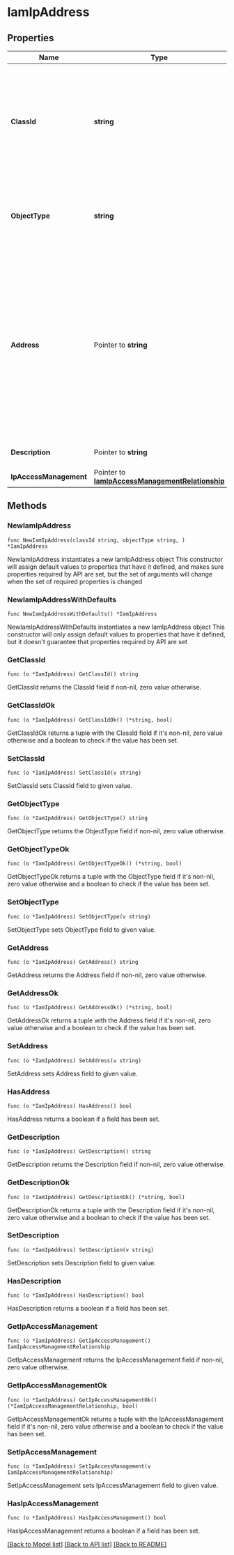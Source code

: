 # IamIpAddress

## Properties

Name | Type | Description | Notes
------------ | ------------- | ------------- | -------------
**ClassId** | **string** | The fully-qualified name of the instantiated, concrete type. This property is used as a discriminator to identify the type of the payload when marshaling and unmarshaling data. | [default to "iam.IpAddress"]
**ObjectType** | **string** | The fully-qualified name of the instantiated, concrete type. The value should be the same as the &#39;ClassId&#39; property. | [default to "iam.IpAddress"]
**Address** | Pointer to **string** | The Trusted IP range&#39;s address. IP address, CIDR range, and IP address range formats are supported. For example &#39;12.13.14.15&#39;, &#39;12.13.14.0/24&#39;, and &#39;12.13.14.15-12.13.14.200&#39;. Reserved IP ranges &#39;127.0.0.1&#39;, &#39;10.0.0.0/8&#39;, &#39;172.16.0.0/12&#39;, and &#39;192.168.0.0/16&#39; are not allowed. | [optional] 
**Description** | Pointer to **string** | Description of Trusted IP address range. | [optional] 
**IpAccessManagement** | Pointer to [**IamIpAccessManagementRelationship**](IamIpAccessManagementRelationship.md) |  | [optional] 

## Methods

### NewIamIpAddress

`func NewIamIpAddress(classId string, objectType string, ) *IamIpAddress`

NewIamIpAddress instantiates a new IamIpAddress object
This constructor will assign default values to properties that have it defined,
and makes sure properties required by API are set, but the set of arguments
will change when the set of required properties is changed

### NewIamIpAddressWithDefaults

`func NewIamIpAddressWithDefaults() *IamIpAddress`

NewIamIpAddressWithDefaults instantiates a new IamIpAddress object
This constructor will only assign default values to properties that have it defined,
but it doesn't guarantee that properties required by API are set

### GetClassId

`func (o *IamIpAddress) GetClassId() string`

GetClassId returns the ClassId field if non-nil, zero value otherwise.

### GetClassIdOk

`func (o *IamIpAddress) GetClassIdOk() (*string, bool)`

GetClassIdOk returns a tuple with the ClassId field if it's non-nil, zero value otherwise
and a boolean to check if the value has been set.

### SetClassId

`func (o *IamIpAddress) SetClassId(v string)`

SetClassId sets ClassId field to given value.


### GetObjectType

`func (o *IamIpAddress) GetObjectType() string`

GetObjectType returns the ObjectType field if non-nil, zero value otherwise.

### GetObjectTypeOk

`func (o *IamIpAddress) GetObjectTypeOk() (*string, bool)`

GetObjectTypeOk returns a tuple with the ObjectType field if it's non-nil, zero value otherwise
and a boolean to check if the value has been set.

### SetObjectType

`func (o *IamIpAddress) SetObjectType(v string)`

SetObjectType sets ObjectType field to given value.


### GetAddress

`func (o *IamIpAddress) GetAddress() string`

GetAddress returns the Address field if non-nil, zero value otherwise.

### GetAddressOk

`func (o *IamIpAddress) GetAddressOk() (*string, bool)`

GetAddressOk returns a tuple with the Address field if it's non-nil, zero value otherwise
and a boolean to check if the value has been set.

### SetAddress

`func (o *IamIpAddress) SetAddress(v string)`

SetAddress sets Address field to given value.

### HasAddress

`func (o *IamIpAddress) HasAddress() bool`

HasAddress returns a boolean if a field has been set.

### GetDescription

`func (o *IamIpAddress) GetDescription() string`

GetDescription returns the Description field if non-nil, zero value otherwise.

### GetDescriptionOk

`func (o *IamIpAddress) GetDescriptionOk() (*string, bool)`

GetDescriptionOk returns a tuple with the Description field if it's non-nil, zero value otherwise
and a boolean to check if the value has been set.

### SetDescription

`func (o *IamIpAddress) SetDescription(v string)`

SetDescription sets Description field to given value.

### HasDescription

`func (o *IamIpAddress) HasDescription() bool`

HasDescription returns a boolean if a field has been set.

### GetIpAccessManagement

`func (o *IamIpAddress) GetIpAccessManagement() IamIpAccessManagementRelationship`

GetIpAccessManagement returns the IpAccessManagement field if non-nil, zero value otherwise.

### GetIpAccessManagementOk

`func (o *IamIpAddress) GetIpAccessManagementOk() (*IamIpAccessManagementRelationship, bool)`

GetIpAccessManagementOk returns a tuple with the IpAccessManagement field if it's non-nil, zero value otherwise
and a boolean to check if the value has been set.

### SetIpAccessManagement

`func (o *IamIpAddress) SetIpAccessManagement(v IamIpAccessManagementRelationship)`

SetIpAccessManagement sets IpAccessManagement field to given value.

### HasIpAccessManagement

`func (o *IamIpAddress) HasIpAccessManagement() bool`

HasIpAccessManagement returns a boolean if a field has been set.


[[Back to Model list]](../README.md#documentation-for-models) [[Back to API list]](../README.md#documentation-for-api-endpoints) [[Back to README]](../README.md)


